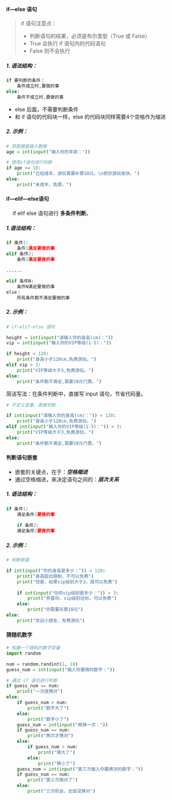 #### if—else 语句

> if 语句注意点：
>
> - 判断语句的结果，必须是布尔类型（True 或 False）
> - True 会执行 if 语句内的代码语句
> - False 则不会执行



##### 1. 语法结构：

```python
if 要判断的条件：
	条件成立时,要做的事
else:
    条件不成立时,要做的事
```

- else 后面，不需要判断条件
- 和 if 语句的代码块一样，else 的代码块同样需要4个空格作为缩进



##### 2. 示例：

```python
# 获取键盘输入数据
age = int(input("输入你的年龄："))

# 使用if语句进行判断
if age >= 18:
    print("已经成年，游玩需要补票10元。\n祝你游玩愉快。")
else:
    print("未成年，免票。")
```



#### if—elif—else语句

&emsp; if elif else 语句进行 **多条件判断**。



##### 1.语法结构：

```python
if 条件1:
	条件1满足要做的事
elif 条件2:
	条件2满足要做的事
	
......

elif 条件N:
	条件N满足要做的事
else：
	所有条件都不满足要做的事
```

##### 2. 示例：

```python
# if-elif-else 语句

height = int(input("请输入你的身高(cm)："))
vip = int(input("输入你的VIP等级(1-5)："))

if height < 120:
    print("身高小于120cm,免费游玩。")
elif vip > 3:
    print("VIP等级大于3,免费游玩。")
else:
    print("条件都不满足,需要10元门票。")
```

简洁写法：在条件判断中，直接写 input 语句，节省代码量。

```python
# 不定义变量，直接判断

if int(input("请输入你的身高(cm)：")) < 120:
    print("身高小于120cm,免费游玩。")
elif int(input("输入你的VIP等级(1-5)：")) > 3:
    print("VIP等级大于3,免费游玩。")
else:
    print("条件都不满足,需要10元门票。")
```



#### 判断语句嵌套

- 嵌套的关键点，在于：***空格缩进***
- 通过空格缩进，来决定语句之间的：***层次关系***

##### 1. 语法结构：

```python
if 条件1:
	满足条件1要做的事
	
	if 条件2:
	满足条件2要做的事
```

##### 2. 示例：

```python
# 判断嵌套

if int(input("你的身高是多少：")) > 120:
    print("身高超出限制，不可以免费")
    print("但是，如果vip级别大于3，就可以免费")
    
    if int(input("你的vip级别是多少：")) > 3:
        print("恭喜你，vip级别达标，可以免费")
    else:
        print("你需要买票10元")
else:
    print("欢迎小朋友，免费游玩")

```



#### 猜随机数字

```python
# 构建一个随机的数字变量
import random

num = random.randint(1, 10)
guess_num = int(input("输入你要猜的数字："))

# 通过 if 语句进行判断
if guess_num == num:
    print("一次就猜对")
else:
    if guess_num > num:
        print("数字大了")
    else:
        print("数字小了")
    guess_num = int(input("再猜一次："))
    if guess_num == num:
        print("两次才猜对")
    else:
        if guess_num > num:
            print("猜大了")
        else:
            print("猜小了")
    guess_num = int(input("第三次输入你要猜测的数字："))
    if guess_num == num:
        print("第三次猜对了")
    else:
        print("三次机会，全部没猜对")

```

